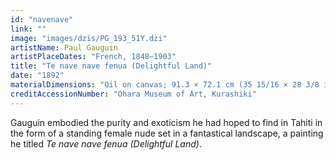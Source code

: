 ```yaml
---
id: "navenave"
link: ""
image: "images/dzis/PG_193_51Y.dzi"
artistName: Paul Gauguin
artistPlaceDates: "French, 1848–1903"
title: "Te nave nave fenua (Delightful Land)"
date: "1892"
materialDimensions: "Oil on canvas; 91.3 × 72.1 cm (35 15/16 × 28 3/8 in.)"
creditAccessionNumber: "Ohara Museum of Art, Kurashiki"
---
```


Gauguin embodied the purity and exoticism he had hoped to find in Tahiti in the form of a standing female nude set in a fantastical landscape, a painting he titled _Te nave nave fenua (Delightful Land)_.
